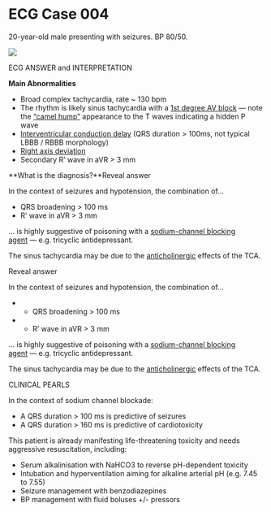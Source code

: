 # ECG Case 004

20-year-old male presenting with seizures. BP 80/50. 

![](https://litfl.com/wp-content/uploads/2018/08/TOP-100-ECQ-QUIZ-LITFL-004-2.jpg)

ECG ANSWER and INTERPRETATION


**Main Abnormalities**
- Broad complex tachycardia, rate ~ 130 bpm
- The rhythm is likely sinus tachycardia with a [1st degree AV block](https://litfl.com/first-degree-heart-block-ecg-library/) — note the [“camel hump”](https://litfl.com/t-wave-ecg-library/) appearance to the T waves indicating a hidden P wave
- [Interventricular conduction delay](https://litfl.com/interventricular-conduction-delay-qrs-widening/) (QRS duration > 100ms, not typical LBBB / RBBB morphology)
- [Right axis deviation](https://litfl.com/right-axis-deviation-rad-ecg-library/)
- Secondary R’ wave in aVR > 3 mm


**What is the diagnosis?**Reveal answer


In the context of seizures and hypotension, the combination of…
- QRS broadening > 100 ms
- R’ wave in aVR > 3 mm


… is highly suggestive of poisoning with a [sodium-channel blocking agent](https://litfl.com/tricyclic-overdose-sodium-channel-blocker-toxicity/) — e.g. tricyclic antidepressant.


The sinus tachycardia may be due to the [anticholinergic](https://litfl.com/a-fumbling-mumbling-mess/) effects of the TCA.

Reveal answer


In the context of seizures and hypotension, the combination of…
- - QRS broadening > 100 ms
- - R’ wave in aVR > 3 mm


… is highly suggestive of poisoning with a [sodium-channel blocking agent](https://litfl.com/tricyclic-overdose-sodium-channel-blocker-toxicity/) — e.g. tricyclic antidepressant.


The sinus tachycardia may be due to the [anticholinergic](https://litfl.com/a-fumbling-mumbling-mess/) effects of the TCA.

CLINICAL PEARLS


In the context of sodium channel blockade:
- A QRS duration > 100 ms is predictive of seizures
- A QRS duration > 160 ms is predictive of cardiotoxicity


This patient is already manifesting life-threatening toxicity and needs aggressive resuscitation, including:
- Serum alkalinisation with NaHCO3 to reverse pH-dependent toxicity
- Intubation and hyperventilation aiming for alkaline arterial pH (e.g. 7.45 to 7.55)
- Seizure management with benzodiazepines
- BP management with fluid boluses +/- pressors

